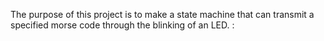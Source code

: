 The purpose of this project is to make a state machine that can transmit a specified morse code through the blinking of an LED. :
